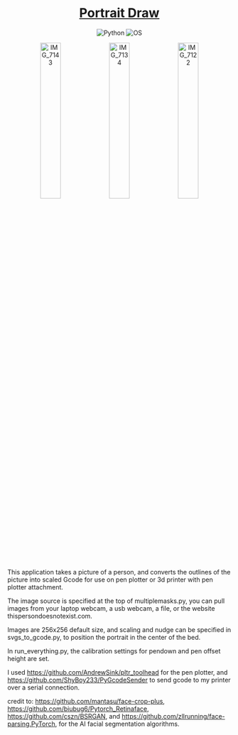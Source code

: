 <h1 style="text-align: center;">
    <a href="https://github.com/horatioh13/Portrait-Draw/">Portrait Draw</a>
</h1>

<p align="center">
    <img src="https://img.shields.io/badge/python-3.12-blue" alt="Python">
    <img src="https://img.shields.io/badge/os-linux-green" alt="OS">
</p>


<p align="center">
  <img src="https://github.com/user-attachments/assets/bf7919b1-8231-47a2-beb9-9acc666d06c1" alt="IMG_7143" width="30%" />
  <img src="https://github.com/user-attachments/assets/d8299bb3-1972-426d-9bca-eac0ee84f003" alt="IMG_7134" width="30%" />
  <img src="https://github.com/user-attachments/assets/471f4930-0a1c-4066-8028-8b24ac9755e9" alt="IMG_7122" width="30%" />
</p>


This application takes a picture of a person, and converts the outlines of the picture into scaled Gcode for use on pen plotter or 3d printer with pen plotter attachment.

The image source is specified at the top of multiplemasks.py, you can pull images from your laptop webcam, a usb webcam, a file, or the website thispersondoesnotexist.com.

Images are 256x256 default size, and scaling and nudge can be specified in svgs_to_gcode.py, to position the portrait in the center of the bed.

In run_everything.py, the calibration settings for pendown and pen offset height are set.

I used https://github.com/AndrewSink/pltr_toolhead for the pen plotter, and https://github.com/ShyBoy233/PyGcodeSender to send gcode to my printer over a serial connection. 

credit to: https://github.com/mantasu/face-crop-plus, https://github.com/biubug6/Pytorch_Retinaface, https://github.com/cszn/BSRGAN, and https://github.com/zllrunning/face-parsing.PyTorch, for the AI facial segmentation algorithms.



